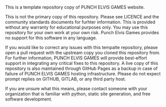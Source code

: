 This is a template repository copy of PUNCH ELVIS GAMES website.

This is not the primary copy of this repository. Please see LICENCE and the community standards
documents for furhter information. This is provided without any warranty for educational purposes
only. You may use this repository for your own work at your own risk. Punch Elvis Games provides
no support for this software in any language.

If you would like to correct any issues with this tempalte repository, please open a pull request
with the upstream copy you cloned this repository from. For further information, PUNCH ELVIS GAMES
will provide best-effort support in integrating any critical fixes to this repository. A live
copy of this repository is also maintained through GitHub Pages as a backup in case of failure
of PUNCH ELVIS GAMES hosting infrastructure. Please do not expect prompt replies on GITHUB, GITLAB,
or any third party host.

If you are unsure what this means, please contact someone with your organization that is familiar
with python, static site generation, and free software development.
